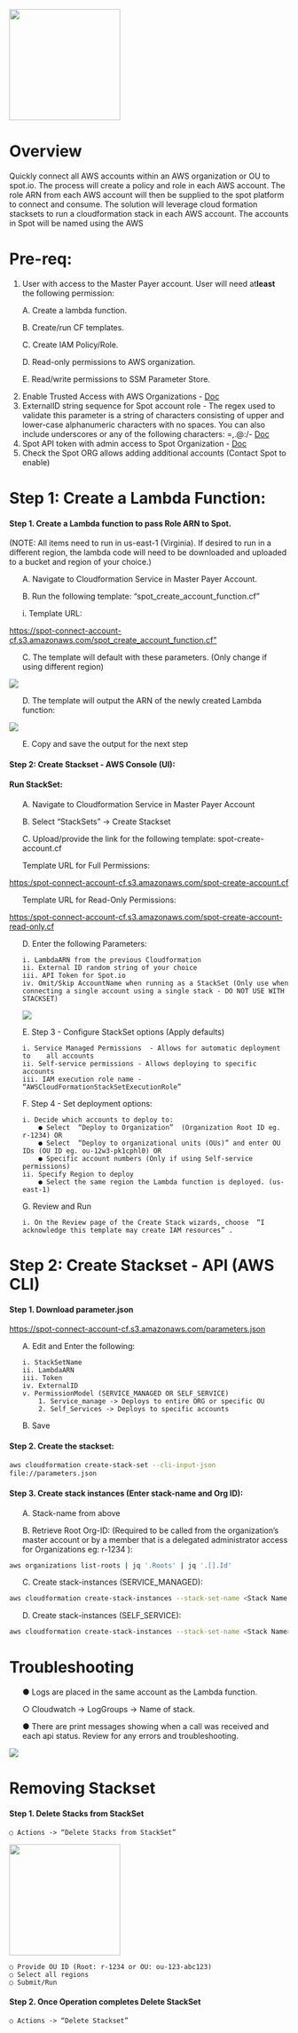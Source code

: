 <img src="./images/logo.png" width="200">

# Overview

Quickly connect all AWS accounts within an AWS organization or OU to spot.io. The process will create
a policy and role in each AWS account. The role ARN from each AWS account will then be supplied to
the spot platform to connect and consume. The solution will leverage cloud formation stacksets to run a
cloudformation stack in each AWS account. The accounts in Spot will be named using the AWS

# Pre-req:

1. User with access to the Master Payer account. User will need at ​**least** the following permission:<br>

<ol>   A. Create a lambda function.</ol>
<ol>   B. Create/run CF templates.</ol>
<ol>   C. Create IAM Policy/Role.</ol>
<ol>   D. Read-only permissions to AWS organization.</ol>
<ol>   E. Read/write permissions to SSM Parameter Store.</ol>

2. Enable Trusted Access with AWS Organizations - ​[Doc](https://docs.aws.amazon.com/AWSCloudFormation/latest/UserGuide/stacksets-orgs-enable-trusted-access.html)<br>
3. ExternalID string sequence for Spot account role - The regex used to validate this parameter is a string of characters consisting of upper and lower-case alphanumeric characters with no spaces. You can also include underscores or any of the following characters: =,.@:/- ​[Doc](https://aws.amazon.com/blogs/security/how-to-use-external-id-when-granting-access-to-your-aws-resources/)<br>
4. Spot API token with admin access to Spot Organization - ​[Doc](https://help.spot.io/spotinst-api/administration/create-an-api-token)<br>
5. Check the Spot ORG allows adding additional accounts (Contact Spot to enable)<br>

# Step 1: Create a Lambda Function:

#### Step 1. Create a Lambda function to pass Role ARN to Spot.
(NOTE: All items need to run in us-east-1 (Virginia). If desired to run in a different region, the lambda code will need to be downloaded and uploaded to a bucket and region of your choice.)


<ol>   A. Navigate to Cloudformation Service in Master Payer Account.</ol>
<ol>   B. Run the following template: “spot_create_account_function.cf”</ol>
<ol>     i. Template URL:</ol>
<a href="https://spot-connect-account-cf.s3.amazonaws.com/spot_create_account_function.cf">https://spot-connect-account-cf.s3.amazonaws.com/spot_create_account_function.cf"</a>
<ol>   C. The template will default with these parameters. (Only change if using different region)</ol>
<img src="./images/1-c.png">
<ol>   D. The template will output the ARN of the newly created Lambda function:</ol>
<img src="./images/1-d.png">
<ol>   E. Copy and save the output for the next step</ol>

#### Step 2: Create Stackset - AWS Console (UI):
#### Run StackSet:

<ol>   A. Navigate to Cloudformation Service in Master Payer Account</ol>
<ol>   B. Select “StackSets” -> Create Stackset</ol>
<ol>   C. Upload/provide the link for the following template: ​spot-create-account.cf</ol>

<ol>Template URL for Full Permissions: </ol>
<a href="https:/spot-connect-account-cf.s3.amazonaws.com/spot-create-account.cf">https:/spot-connect-account-cf.s3.amazonaws.com/spot-create-account.cf</a>
<ol>Template URL for Read-Only Permissions:</ol>
<a href="https://spot-connect-account-cf.s3.amazonaws.com/spot-create-account-read-only.cf">https:/spot-connect-account-cf.s3.amazonaws.com/spot-create-account-read-only.cf</a>
<ol>   D. Enter the following Parameters:</ol>
<ol>

    i. LambdaARN from the previous Cloudformation
    ii. External ID random string of your choice
    iii. API Token for Spot.io
    iv. Omit/Skip AccountName when running as a StackSet (Only use when connecting a single account using a single stack - DO NOT USE WITH STACKSET)
<div><img src="./images/2-d.png"></div>
</ol>
<!-- <img src="./images/2-d.png"><br> -->
<ol>   E. Step 3 - Configure StackSet options (Apply defaults)</ol>
<ol>

    i. Service Managed Permissions ​ - Allows for automatic deployment to    all accounts
    ii. Self-service permissions - Allows deploying to specific accounts
    iii. IAM execution role name - “AWSCloudFormationStackSetExecutionRole”
</ol>
<ol>   F. Step 4 - Set deployment options:</ol>   
<ol>

    i. Decide which accounts to deploy to:
        ● Select ​ “Deploy to Organization” ​ (Organization Root ID eg. r-1234) OR
        ● Select ​ “Deploy to organizational units (OUs)” and enter OU IDs (OU ID eg. ou-12w3-pk1cphl0) OR
        ● Specific account numbers (Only if using Self-service permissions)
    ii. Specify Region to deploy
        ● Select the same region the Lambda function is deployed. (us-east-1)
</ol>
<ol>   G. Review and Run</ol>
<ol>

    i. On the Review page of the Create Stack wizards, choose ​ “I acknowledge this template may create IAM resources” ​.
</ol>


# Step 2: Create Stackset - API (AWS CLI)

#### Step 1. Download parameter.json
​<a href="https://spot-connect-account-cf.s3.amazonaws.com/parameters.json">https://spot-connect-account-cf.s3.amazonaws.com/parameters.json</a>

<ol>   A. Edit and Enter the following:</ol>
<ol>

    i. StackSetName
    ii. LambdaARN
    iii. Token
    iv. ExternalID
    v. PermissionModel (SERVICE_MANAGED OR SELF_SERVICE)
        1. Service_manage -> Deploys to entire ORG or specific OU
        2. Self_Services -> Deploys to specific accounts
</ol>
<ol>   B. Save</ol>

#### Step 2. Create the stackset:

```bash
aws cloudformation create-stack-set --cli-input-json
file://parameters.json
```
            
#### Step 3. Create stack instances (Enter stack-name and Org ID):
<ol>   A. Stack-name from above</ol>
<ol>   B. Retrieve Root Org-ID: (Required to be called from the organization’s master account or by a member that is a delegated administrator access for Organizations eg: r-1234 ):</ol>

```bash
aws organizations list-roots | jq '.Roots' | jq '.[].Id'
```
<ol>   C. Create stack-instances (SERVICE_MANAGED):</ol>

```bash
aws cloudformation create-stack-instances --stack-set-name <Stack Name --deployment-targets OrganizationalUnitIds=<r-1234> --regions us-east-1
```
<ol>   D. Create stack-instances (SELF_SERVICE):</ol>

```bash
aws cloudformation create-stack-instances --stack-set-name <Stack Name> --deployment-targets Accounts=<123456789,555123455> --regions us-east-1
```

# Troubleshooting

<ol>● Logs are placed in the same account as the Lambda function.</ol>
<ol>    ○ Cloudwatch -> LogGroups -> Name of stack.</ol>
<ol>● There are print messages showing when a call was received and each api status. Review for any errors and troubleshooting.</ol>

<img src="./images/troubleshooting.png">

# Removing Stackset

#### Step 1. Delete Stacks from StackSet
    ○ Actions -> ​“Delete Stacks from StackSet”
<img src="./images/removing.png" width="200">

    ○ Provide OU ID (Root: r-1234 or OU: ou-123-abc123)
    ○ Select all regions
    ○ Submit/Run

#### Step 2. Once Operation completes Delete StackSet
    ○ Actions -> ​“Delete Stackset”